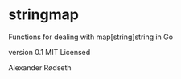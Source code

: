 stringmap
=========

Functions for dealing with map[string]string in Go

version 0.1
MIT Licensed

Alexander Rødseth <rodseth at gmail.com>

